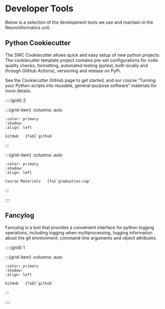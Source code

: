 # Developer Tools

Below is a selection of the development tools we use and maintain in the Neuroinformatics unit.

## Python Cookiecutter

The SWC Cookiecutter allows quick and easy setup of new python projects. 
The cookiecutter template project contains pre-set configurations for code quality checks, formatting, 
automated testing (pytest, both locally and through GitHub Actions), versioning and release on PyPi.

See the Cookiecutter GitHub page to get started, and our course “Turning your Python scripts into reusable, general-purpose software” materials for more details.

::::{grid} 2

:::{grid-item}
:columns: auto
```{button-link} https://github.com/SainsburyWellcomeCentre/python-cookiecutter
:color: primary
:shadow:
:align: left 

GitHub   {fab}`github`
```
:::

:::{grid-item}
:columns: auto
```{button-link} https://sainsburywellcomecentre.github.io/software-skills/events/release_dec_2022.html
:color: primary
:shadow:
:align: left 

Course Materials   {fa}`graduation-cap`
```
:::

::::

## Fancylog

Fancylog is a tool that provides a convenient interface for python logging operations, including logging
when multiprocessing, logging information about the git environment, command-line arguments and object attributes.


::::{grid} 1

:::{grid-item}
:columns: auto
```{button-link} https://github.com/adamltyson/fancylog
:color: primary
:shadow:
:align: left 

GitHub   {fab}`github`
```
:::

::::